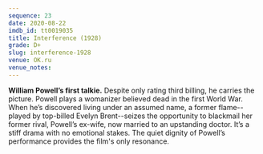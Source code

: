 ```yaml
---
sequence: 23
date: 2020-08-22
imdb_id: tt0019035
title: Interference (1928)
grade: D+
slug: interference-1928
venue: OK.ru
venue_notes:
---
```


**William Powell’s first talkie.** Despite only rating third billing, he carries the picture. Powell plays a womanizer believed dead in the first World War. When he’s discovered living under an assumed name, a former flame--played by top-billed Evelyn Brent--seizes the opportunity to blackmail her former rival, Powell’s ex-wife, now married to an upstanding doctor. It’s a stiff drama with no emotional stakes. The quiet dignity of Powell’s performance provides the film's only resonance.

